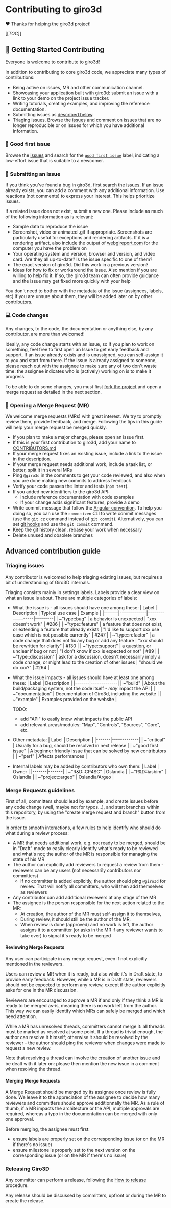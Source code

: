 # Contributing to giro3d

:heart: Thanks for helping the giro3d project!

[[_TOC_]]

## 🏅 Getting Started Contributing

Everyone is welcome to contribute to giro3d!

In addition to contributing to core giro3d code, we appreciate many types of contributions:

- Being active on issues, MR and other communication channel.
- Showcasing your application built with giro3d: submit an issue with a link to your demo on the project issue tracker.
- Writing tutorials, creating examples, and improving the reference documentation.
- Submitting issues as [described below](#-submitting-an-issue).
- Triaging issues. Browse the [issues](https://gitlab.com/giro3d/giro3d/-/issues) and comment on issues that are no longer reproducible or on issues for which you have additional information.

### 🎫 Good first issue

Browse the [issues](https://gitlab.com/giro3d/giro3d/-/issues) and search for the [`good first issue`](https://gitlab.com/giro3d/giro3d/-/issues/?sort=created_date&state=opened&type%5B%5D=issue&or%5Blabel_name%5D%5B%5D=good%20first%20issue&first_page_size=20) label, indicating a low-effort issue that is suitable to a newcomer.

### 💬 Submitting an Issue

If you think you've found a bug in giro3d, first search the [issues](https://gitlab.com/giro3d/giro3d/-/issues). If an issue already exists, you can add a comment with any additional information. Use reactions (not comments) to express your interest. This helps prioritize issues.

If a related issue does not exist, submit a new one. Please include as much of the following information as is relevant:

- Sample data to reproduce the issue
- Screenshot, video or animated .gif if appropriate. Screenshots are particularly useful for exceptions and rendering artifacts. If it is a rendering artifact, also include the output of [webglreport.com](http://webglreport.com/) for the computer you have the problem on
- Your operating system and version, browser and version, and video card.  Are they all up-to-date? Is the issue specific to one of them?
- The exact version of giro3d. Did this work in a previous version?
- Ideas for how to fix or workaround the issue. Also mention if you are willing to help fix it. If so, the giro3d team can often provide guidance and the issue may get fixed more quickly with your help

You don't need to bother with the metadata of the issue (assignees, labels, etc) if you are unsure about them, they will be added later on by other contributors.

### 💻️ Code changes

Any changes, to the code, the documentation or anything else, by any contributor, are more than welcomed!

Ideally, any code change starts with an issue, so if you plan to work on something, feel free to first open an Issue to get early feedback and support. If an issue already exists and is unassigned, you can self-assign it to you and start from there. If the issue is already assigned to someone, please reach out with the assignee to make sure any of two don't waste time: the assignee indicates who is (actively) working on is to make it progress.

To be able to do some changes, you must first [fork the project](https://gitlab.com/giro3d/giro3d/-/forks/new) and open a merge request as detailed in the next section.

### 🚀 Opening a Merge Request (MR)

We welcome merge requests (MRs) with great interest. We try to promptly review them, provide feedback, and merge. Following the tips in this guide will help your merge request be merged quickly.

- If you plan to make a major change, please open an issue first.
- If this is your first contribution to giro3d, add your name to [CONTRIBUTORS.md](CONTRIBUTORS.md)
- If your merge request fixes an existing issue, include a link to the issue in the description.
- If your merge request needs additional work, include a task list, or better, split it in several MRs
- Ping `@giro3d` in the comments to get your code reviewed, and also when you are done making new commits to address feedback
- Verify your code passes the linter and tests (`npm test`).
- If you added new identifiers to the giro3d API:
  - Include reference documentation with code examples
  - If your change adds significant features, provide a demo
- Write commit message that follow the [Angular convention](https://github.com/angular/angular/blob/main/CONTRIBUTING.md#-commit-message-format). To help you doing so, you can use the `commitizen` CLI to write commit messages (use the `git cz` command instead of `git commit`). Alternatively, you can set [git hooks](https://github.com/commitizen/cz-cli#optional-running-commitizen-on-git-commit) and use the `git commit` command.
- Keep the git history clean, rebase your work when necessary
- Delete unused and obsolete branches

## Advanced contribution guide

### Triaging issues

Any contributor is welcomed to help triaging existing issues, but requires a bit of understanding of Giro3D internals.

Triaging consists mainly in settings labels. Labels provide a clear view on what an issue is about. There are multiple categories of labels:

- What the issue is - all issues should have one among these:
  | Label | Description | Typical use case | Example |
  |-------|-------------|------------------|---------|
  | ~"type::bug" | a behavior is unexpected |  "xxx doesn't work" | #286 |
  | ~"type::feature" | a feature that does not exist, or extending a feature that already exists | "I'd like tu support xxx use case which is not possible currently" | #247 |
  | ~"type::refactor" | a code change that does not fix any bug or add any feature | "xxx should be rewritten for clarity" | #130 |
  | ~"type::support" | a question, or unclear if bug or not | "I don't know if xxx is expected or not" | #89 |
  | ~"type::discussion" | ask for a discussion, doesn't necessarily imply a code change, or might lead to the creation of other issues | "should we do xxx?" | #264 |

- What the issue impacts - all issues should have at least one among these:
  | Label | Description |
  |-------|-------------|
  | ~"build" | About the build/packaging system, not the code itself - _may_ impact the API |
  | ~"documentation" | Documentation of Giro3d, including the website |
  | ~"example" | Examples provided on the website |

  TODO:
  - add "API" to easily know what impacts the public API
  - add relevant areas/modules: "Map", "Controls", "Sources", "Core", etc.

- Other metadata:
  | Label | Description |
  |-------|-------------|
  | ~"critical" | Usually for a bug, should be resolved in next release |
  | ~"good first issue" | A beginner friendly issue that can be solved by new contributors |
  | ~"perf" | Affects performances |

- Internal labels may be added by contributors who own them:
  | Label | Owner |
  |-------|-------|
  | ~"R&D::CP4SC" | Oslandia |
  | ~"R&D::iasbim" | Oslandia |
  | ~"project::argeo" | Oslandia/Argeo |

### Merge Requests guidelines

First of all, committers should lead by example, and create issues before any code change (well, maybe not for typos...), and start branches within this repository, by using the "create merge request and branch" button from the issue.

In order to smooth interactions, a few rules to help identify who should do what during a review process:

- A MR that needs additional work, e.g. not ready to be merged, should be in "Draft" mode to easily clearly identify what's ready to be reviewed and what's not; the author of the MR is responsible for managing the state of his MR
- The author can explicitly add reviewers to request a review from them - reviewers can be any users (not necessarily contributors nor committers)
  - If no committer is added explicitly, the author should ping `@giro3d` for review. That will notify all committers, who will then add themselves as reviewers
- Any contributor can add additional reviewers at any stage of the MR
- The assignee is the person responsible for the next action related to the MR:
  - At creation, the author of the MR must self-assign it to themselves,
  - During review, it should still be the author of the MR,
  - When review is done (approved) and no work is left, the author assigns it to a committer (or asks in the MR if any reviewer wants to take over) to signal it's ready to be merged

#### Reviewing Merge Requests

Any user can participate in any merge request, even if not explicitly mentioned in the reviewers.

Users can review a MR when it is ready, but also while it's in Draft state, to provide early feedback. However, while a MR is in Draft state, reviewers should not be expected to perform any review, except if the author explicitly asks for one in the MR discussion.

Reviewers are encouraged to approve a MR if and only if they think a MR is ready to be merged as-is, meaning there is no work left from the author. This way we can easily identify which MRs can safely be merged and which need attention.

While a MR has unresolved threads, committers cannot merge it: all threads must be marked as resolved at some point. If a thread is trivial enough, the author can resolve it himself; otherwise it should be resolved by the reviewer - the author should ping the reviewer when changes were made to request a new review.

Note that resolving a thread can involve the creation of another issue and be dealt with it later on: please then mention the new issue in a comment when resolving the thread.

#### Merging Merge Requests

A Merge Request should be merged by its assignee once review is fully done. We leave it to the appreciation of the assignee to decide how many reviewers and committers should approve additionnally the MR. As a rule of thumb, if a MR impacts the architecture or the API, multiple approvals are required, whereas a typo in the documentation can be merged with only one approval.

Before merging, the assignee must first:

- ensure labels are properly set on the corresponding issue (or on the MR if there's no issue)
- ensure milestone is properly set to the next version on the corresponding issue (or on the MR if there's no issue)

### Releasing Giro3D

Any committer can perform a release, following the [How to release](HOW_TO_RELEASE.md) procedure.

Any release should be discussed by committers, upfront or during the MR to create the release.
